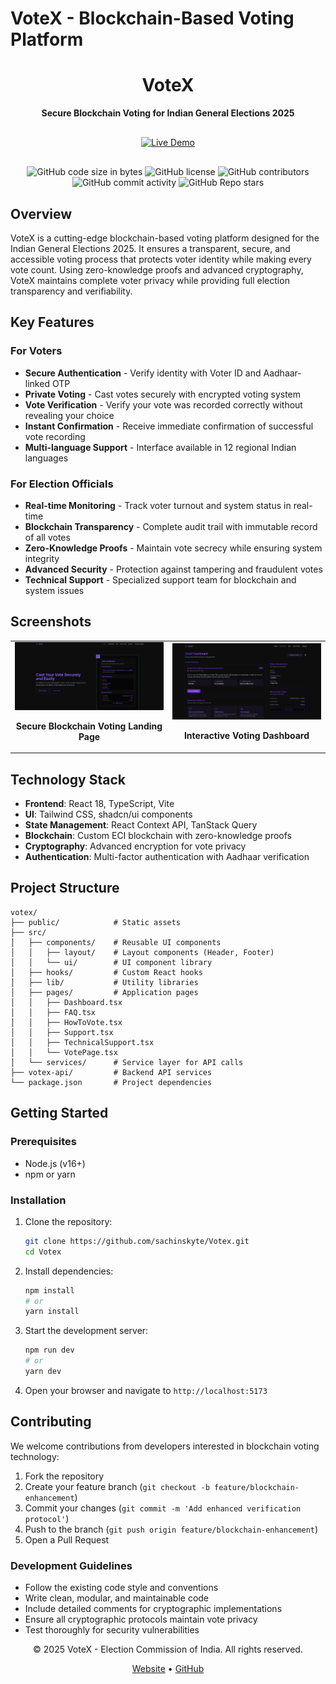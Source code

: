 # VoteX - Blockchain-Based Voting Platform

<div align="center">
  <h1>VoteX</h1>
  <p><strong>Secure Blockchain Voting for Indian General Elections 2025</strong></p>
  
  <div class="live-demo-banner" style="margin: 30px 0;">
    <a href="https://votex-eci.vercel.app" target="_blank">
      <img src="https://img.shields.io/badge/LIVE_DEMO-votex--eci.vercel.app-8B5CF6?style=for-the-badge&logo=vercel" alt="Live Demo" width="300">
    </a>
  </div>
  
  <div>
    <img alt="GitHub code size in bytes" src="https://img.shields.io/github/languages/code-size/sachinskyte/Votex">
    <img alt="GitHub license" src="https://img.shields.io/github/license/sachinskyte/Votex">
    <img alt="GitHub contributors" src="https://img.shields.io/github/contributors/sachinskyte/Votex">
    <img alt="GitHub commit activity" src="https://img.shields.io/github/commit-activity/m/sachinskyte/Votex">
    <img alt="GitHub Repo stars" src="https://img.shields.io/github/stars/sachinskyte/Votex">
  </div>
</div>
 
## Overview

VoteX is a cutting-edge blockchain-based voting platform designed for the Indian General Elections 2025. It ensures a transparent, secure, and accessible voting process that protects voter identity while making every vote count. Using zero-knowledge proofs and advanced cryptography, VoteX maintains complete voter privacy while providing full election transparency and verifiability.

## Key Features

### For Voters
- **Secure Authentication** - Verify identity with Voter ID and Aadhaar-linked OTP
- **Private Voting** - Cast votes securely with encrypted voting system
- **Vote Verification** - Verify your vote was recorded correctly without revealing your choice
- **Instant Confirmation** - Receive immediate confirmation of successful vote recording
- **Multi-language Support** - Interface available in 12 regional Indian languages

### For Election Officials
- **Real-time Monitoring** - Track voter turnout and system status in real-time
- **Blockchain Transparency** - Complete audit trail with immutable record of all votes
- **Zero-Knowledge Proofs** - Maintain vote secrecy while ensuring system integrity 
- **Advanced Security** - Protection against tampering and fraudulent votes
- **Technical Support** - Specialized support team for blockchain and system issues

## Screenshots

<div align="center">
  <table>
    <tr>
      <td width="50%">
        <img src="public/landingpage.png" alt="VoteX Landing Page" width="100%">
        <p align="center"><strong>Secure Blockchain Voting Landing Page</strong></p>
      </td>
      <td width="50%">
        <img src="public/dashboard.png" alt="VoteX Dashboard" width="100%">
        <p align="center"><strong>Interactive Voting Dashboard</strong></p>
      </td>
    </tr>
  </table>
</div>

## Technology Stack

- **Frontend**: React 18, TypeScript, Vite
- **UI**: Tailwind CSS, shadcn/ui components
- **State Management**: React Context API, TanStack Query
- **Blockchain**: Custom ECI blockchain with zero-knowledge proofs
- **Cryptography**: Advanced encryption for vote privacy
- **Authentication**: Multi-factor authentication with Aadhaar verification

## Project Structure

```
votex/
├── public/            # Static assets
├── src/
│   ├── components/    # Reusable UI components
│   │   ├── layout/    # Layout components (Header, Footer)
│   │   └── ui/        # UI component library
│   ├── hooks/         # Custom React hooks
│   ├── lib/           # Utility libraries
│   ├── pages/         # Application pages
│   │   ├── Dashboard.tsx
│   │   ├── FAQ.tsx
│   │   ├── HowToVote.tsx
│   │   ├── Support.tsx
│   │   ├── TechnicalSupport.tsx
│   │   └── VotePage.tsx
│   └── services/      # Service layer for API calls
├── votex-api/         # Backend API services
└── package.json       # Project dependencies
```

## Getting Started

### Prerequisites

- Node.js (v16+)
- npm or yarn

### Installation

1. Clone the repository:
   ```bash
   git clone https://github.com/sachinskyte/Votex.git
   cd Votex
   ```

2. Install dependencies:
   ```bash
   npm install
   # or
   yarn install
   ```

3. Start the development server:
   ```bash
   npm run dev
   # or
   yarn dev
   ```

4. Open your browser and navigate to `http://localhost:5173`

## Contributing

We welcome contributions from developers interested in blockchain voting technology:

1. Fork the repository
2. Create your feature branch (`git checkout -b feature/blockchain-enhancement`)
3. Commit your changes (`git commit -m 'Add enhanced verification protocol'`)
4. Push to the branch (`git push origin feature/blockchain-enhancement`)
5. Open a Pull Request

### Development Guidelines

- Follow the existing code style and conventions
- Write clean, modular, and maintainable code
- Include detailed comments for cryptographic implementations
- Ensure all cryptographic protocols maintain vote privacy
- Test thoroughly for security vulnerabilities

<div align="center">
  <p>© 2025 VoteX - Election Commission of India. All rights reserved.</p>
  <p>
    <a href="https://votex-eci.vercel.app">Website</a> •
    <a href="https://github.com/sachinskyte/Votex">GitHub</a>
  </p>
</div>
